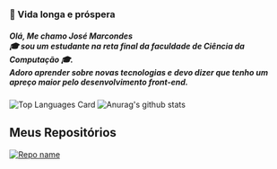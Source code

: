### 🖖 Vida longa e próspera

##### Olá, Me chamo José Marcondes <br/> 🎓 sou um estudante na reta final da faculdade de Ciência da Computação 🎓.<br/> Adoro aprender sobre novas tecnologias e devo dizer que tenho um apreço maior pelo desenvolvimento front-end.


![Top Languages Card](https://github-readme-stats.vercel.app/api/top-langs/?username=jmarcondes&theme=dracula&show_icons=true)
![Anurag's github stats](https://github-readme-stats.vercel.app/api?username=jmarcondes&theme=dracula&show_icons=true)

## Meus Repositórios

[![Repo name](https://github-readme-stats.vercel.app/api/pin/?username=jmarcondes&repo=salesforceFacilities&show_owner=true)](https://github.com/jmarcondes/salesforceFacilities)


<!--
**Jmarcondes/Jmarcondes** is a ✨ _special_ ✨ repository because its `README.md` (this file) appears on your GitHub profile.

Here are some ideas to get you started:

- 🔭 I’m currently working on ...
- 🌱 I’m currently learning ...
- 👯 I’m looking to collaborate on ...
- 🤔 I’m looking for help with ...
- 💬 Ask me about ...
- 📫 How to reach me: ...
- 😄 Pronouns: ...
- ⚡ Fun fact: ...
-->

